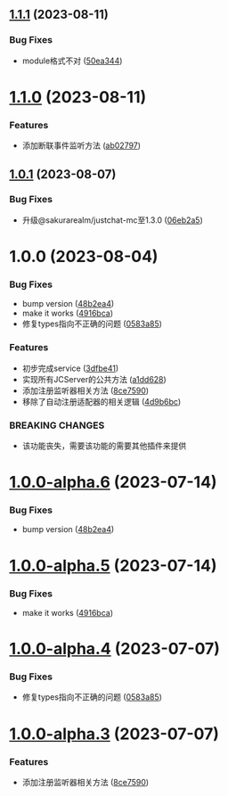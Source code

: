 ## [1.1.1](https://github.com/sakurarealm/justchat-service/compare/v1.1.0...v1.1.1) (2023-08-11)


### Bug Fixes

* module格式不对 ([50ea344](https://github.com/sakurarealm/justchat-service/commit/50ea344d827301079b17cca5ce5188d9d3ee3beb))

# [1.1.0](https://github.com/sakurarealm/justchat-service/compare/v1.0.1...v1.1.0) (2023-08-11)


### Features

* 添加断联事件监听方法 ([ab02797](https://github.com/sakurarealm/justchat-service/commit/ab02797587fc327a8bf5f2ea16c256e403dc841c))

## [1.0.1](https://github.com/sakurarealm/justchat-service/compare/v1.0.0...v1.0.1) (2023-08-07)


### Bug Fixes

* 升级@sakurarealm/justchat-mc至1.3.0 ([06eb2a5](https://github.com/sakurarealm/justchat-service/commit/06eb2a5d649ba5ef29d67114b6b075bd27d890a0))

# 1.0.0 (2023-08-04)


### Bug Fixes

* bump version ([48b2ea4](https://github.com/sakurarealm/justchat-service/commit/48b2ea40ff7051aa53db5d04ce8d86e1f3d9d058))
* make it works ([4916bca](https://github.com/sakurarealm/justchat-service/commit/4916bca0446dc15e3ed16dbae59c2426313a8e65))
* 修复types指向不正确的问题 ([0583a85](https://github.com/sakurarealm/justchat-service/commit/0583a85eaad8b86386c92fa86361300ec48c9aed))


### Features

* 初步完成service ([3dfbe41](https://github.com/sakurarealm/justchat-service/commit/3dfbe416b373aab29634d5b945cb82362c2a3214))
* 实现所有JCServer的公共方法 ([a1dd628](https://github.com/sakurarealm/justchat-service/commit/a1dd628a2c7d151c99fb92e018517a1220184ffc))
* 添加注册监听器相关方法 ([8ce7590](https://github.com/sakurarealm/justchat-service/commit/8ce759025804242af5cf6c416353725886e6dfc0))
* 移除了自动注册适配器的相关逻辑 ([4d9b6bc](https://github.com/sakurarealm/justchat-service/commit/4d9b6bcf3ae46e067c55f2ba94db475e43da3fff))


### BREAKING CHANGES

* 该功能丧失，需要该功能的需要其他插件来提供

# [1.0.0-alpha.6](https://github.com/CJGroup/justchat-service/compare/v1.0.0-alpha.5...v1.0.0-alpha.6) (2023-07-14)


### Bug Fixes

* bump version ([48b2ea4](https://github.com/CJGroup/justchat-service/commit/48b2ea40ff7051aa53db5d04ce8d86e1f3d9d058))

# [1.0.0-alpha.5](https://github.com/CJGroup/justchat-service/compare/v1.0.0-alpha.4...v1.0.0-alpha.5) (2023-07-14)


### Bug Fixes

* make it works ([4916bca](https://github.com/CJGroup/justchat-service/commit/4916bca0446dc15e3ed16dbae59c2426313a8e65))

# [1.0.0-alpha.4](https://github.com/CJGroup/justchat-service/compare/v1.0.0-alpha.3...v1.0.0-alpha.4) (2023-07-07)


### Bug Fixes

* 修复types指向不正确的问题 ([0583a85](https://github.com/CJGroup/justchat-service/commit/0583a85eaad8b86386c92fa86361300ec48c9aed))

# [1.0.0-alpha.3](https://github.com/CJGroup/justchat-service/compare/v1.0.0-alpha.2...v1.0.0-alpha.3) (2023-07-07)


### Features

* 添加注册监听器相关方法 ([8ce7590](https://github.com/CJGroup/justchat-service/commit/8ce759025804242af5cf6c416353725886e6dfc0))
